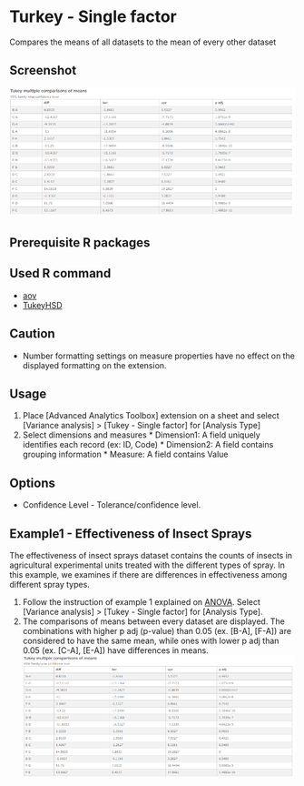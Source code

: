 # Turkey - Single factor
Compares the means of all datasets to the mean of every other dataset

## Screenshot
![tukey screenshot](./images/tukey_example1.png)

## Prerequisite R packages

## Used R command
 * [aov](https://www.rdocumentation.org/packages/stats/versions/3.4.1/topics/aov)
 * [TukeyHSD](https://www.rdocumentation.org/packages/stats/versions/3.4.1/topics/TukeyHSD)

## Caution
  * Number formatting settings on measure properties have no effect on the displayed formatting on the extension.

## Usage
  1. Place [Advanced Analytics Toolbox] extension on a sheet and select [Variance analysis] > [Tukey - Single factor] for [Analysis Type]
  2. Select dimensions and measures
    * Dimension1: A field uniquely identifies each record (ex: ID, Code)
    * Dimension2: A field contains grouping information
    * Measure: A field contains Value

## Options
 * Confidence Level - Tolerance/confidence level.

## Example1 - Effectiveness of Insect Sprays
The effectiveness of insect sprays dataset contains the counts of insects in agricultural experimental units treated with the different types of spray. In this example, we examines if there are differences in effectiveness among different spray types.

   1. Follow the instruction of example 1 explained on [ANOVA](./anova.md). Select [Variance analysis] > [Tukey - Single factor] for [Analysis Type].
   6. The comparisons of means between every dataset are displayed. The combinations with higher p adj (p-value) than 0.05 (ex. [B-A], [F-A]) are considered to have the same mean, while ones with lower p adj than 0.05 (ex. [C-A], [E-A]) have differences in means.
   ![tukey screenshot](./images/tukey_example1.png)
